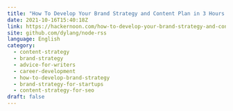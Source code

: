 ```yaml
---
title: "How To Develop Your Brand Strategy and Content Plan in 3 Hours "
date: 2021-10-16T15:40:18Z
link: https://hackernoon.com/how-to-develop-your-brand-strategy-and-content-plan-in-3-hours?source=rss&utm_medium=RSS&utm_source=news.12bit.vn
site: github.com/dylang/node-rss
language: English
category:
  - content-strategy
  - brand-strategy
  - advice-for-writers
  - career-development
  - how-to-develop-brand-strategy
  - brand-strategy-for-startups
  - content-strategy-for-seo
draft: false
---
```

